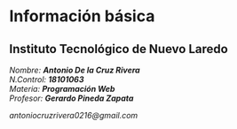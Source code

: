 # Información básica

## Instituto Tecnológico de Nuevo Laredo        

_Nombre: **Antonio De la Cruz Rivera**_          
_N.Control: **18101063**_   
_Materia: **Programación Web**_     
_Profesor: **Gerardo Pineda Zapata**_       

_antoniocruzrivera0216@gmail.com_

